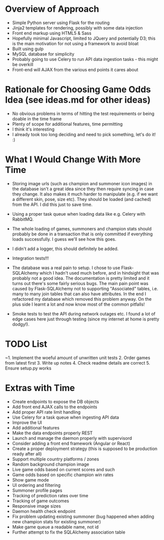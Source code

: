 Overview of Approach
====================

* Simple Python server using Flask for the routing
* Jinja2 templates for rendering, possibly with some data injection
* Front end markup using HTML5 & Sass
* Hopefully minimal Javascript, limited to JQuery and potentially D3; this is the main motivation for not using a framework to avoid bloat
* Built using gulp
* MySQL database for simplicity
* Probably going to use Celery to run API data ingestion tasks - this might be overkill
* Front-end will AJAX from the various end points it cares about

Rationale for Choosing Game Odds Idea (see ideas.md for other ideas)
====================================================================

* No obvious problems in terms of hitting the test requirements or being doable in the time frame
* Plenty of scope for additional features, time permitting
* I think it's interesting
* I already took too long deciding and need to pick something, let's do it! :)

What I Would Change With More Time
==================================

* Storing image urls (such as champion and summoner icon images) in the database isn't a great idea since they then 
require syncing in case they change. It also makes it much harder to manipulate (e.g. if we want a different skin, pose, 
size etc). They should be loaded (and cached) from the API. I did this just to save time.

* Using a proper task queue when loading data like e.g. Celery with RabbitMQ.

* The whole loading of games, summoners and champion stats should probably be done in a transaction that is only 
committed if everything loads successfully. I guess we'll see how this goes. 

* I didn't add a logger, this should definitely be added.

* Integration tests!!!

* The database was a real pain to setup. I chose to use Flask-SQLAlchemy which I hadn't used much before, and in hindsight 
that was probably not a good idea. The documentation is pretty limited and it turns out there's some fairly serious bugs. 
The main pain point was caused by Flask-SQLAlchemy not to supporting "Associated" tables, i.e. many to many join 
tables that can also have attributes. In the end I refactored my database which removed this problem anyway. On the 
plus side I learnt a lot and now know most of the common pitfalls!

* Smoke tests to test the API during network outages etc. I found a lot of edge cases here just through testing (since 
my internet at home is pretty dodgy!).

TODO List
=========

~1. Implement the woeful amount of unwritten unit tests
2. Order games from latest first
3. Write up notes
4. Check readme details are correct
5. Ensure setup.py works

Extras with Time
================

* Create endpoints to expose the DB objects
* Add front end AJAX calls to the endpoints
* Add proper API rate limit handling
* Use Celery for a task queue when ingesting API data
* Improve the UI
* Add additional features
* Make the data endpoints properly REST
* Launch and manage the daemon properly with supervisord
* Consider adding a front end framework (Angular or React)
* Create a proper deployment strategy (this is supposed to be production ready after all)
* Support multiple country platforms / zones
* Random background champion image
* Live game odds based on current scores and such
* Game odds based on specific champion win rates
* Show game mode
* UI ordering and filtering
* Summoner profile pages
* Tracking of prediction rates over time
* Tracking of game outcomes
* Responsive image sizes
* Daemon health check endpoint
* Fix problem updating existing summoner (bug happened when adding new champion stats for existing summoner)
* Make game queue a readable name, not id
* Further attempt to fix the SQLAlchemy association table